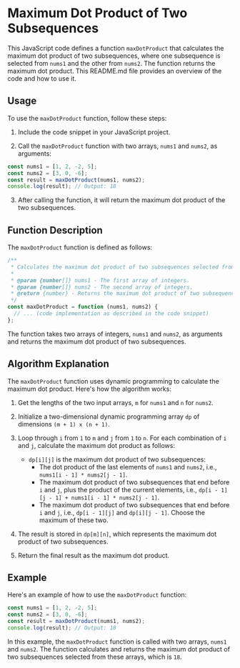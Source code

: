 # Maximum Dot Product of Two Subsequences

This JavaScript code defines a function `maxDotProduct` that calculates the maximum dot product of two subsequences, where one subsequence is selected from `nums1` and the other from `nums2`. The function returns the maximum dot product. This README.md file provides an overview of the code and how to use it.

## Usage

To use the `maxDotProduct` function, follow these steps:

1. Include the code snippet in your JavaScript project.

2. Call the `maxDotProduct` function with two arrays, `nums1` and `nums2`, as arguments:

```javascript
const nums1 = [1, 2, -2, 5];
const nums2 = [3, 0, -6];
const result = maxDotProduct(nums1, nums2);
console.log(result); // Output: 18
```

3. After calling the function, it will return the maximum dot product of the two subsequences.

## Function Description

The `maxDotProduct` function is defined as follows:

```javascript
/**
 * Calculates the maximum dot product of two subsequences selected from 'nums1' and 'nums2'.
 *
 * @param {number[]} nums1 - The first array of integers.
 * @param {number[]} nums2 - The second array of integers.
 * @return {number} - Returns the maximum dot product of two subsequences.
 */
const maxDotProduct = function (nums1, nums2) {
  // ... (code implementation as described in the code snippet)
};
```

The function takes two arrays of integers, `nums1` and `nums2`, as arguments and returns the maximum dot product of two subsequences.

## Algorithm Explanation

The `maxDotProduct` function uses dynamic programming to calculate the maximum dot product. Here's how the algorithm works:

1. Get the lengths of the two input arrays, `m` for `nums1` and `n` for `nums2`.

2. Initialize a two-dimensional dynamic programming array `dp` of dimensions `(m + 1) x (n + 1)`.

3. Loop through `i` from `1` to `m` and `j` from `1` to `n`. For each combination of `i` and `j`, calculate the maximum dot product as follows:

   - `dp[i][j]` is the maximum dot product of two subsequences:
     - The dot product of the last elements of `nums1` and `nums2`, i.e., `nums1[i - 1] * nums2[j - 1]`.
     - The maximum dot product of two subsequences that end before `i` and `j`, plus the product of the current elements, i.e., `dp[i - 1][j - 1] + nums1[i - 1] * nums2[j - 1]`.
     - The maximum dot product of two subsequences that end before `i` and `j`, i.e., `dp[i - 1][j]` and `dp[i][j - 1]`. Choose the maximum of these two.

4. The result is stored in `dp[m][n]`, which represents the maximum dot product of two subsequences.

5. Return the final result as the maximum dot product.

## Example

Here's an example of how to use the `maxDotProduct` function:

```javascript
const nums1 = [1, 2, -2, 5];
const nums2 = [3, 0, -6];
const result = maxDotProduct(nums1, nums2);
console.log(result); // Output: 18
```

In this example, the `maxDotProduct` function is called with two arrays, `nums1` and `nums2`. The function calculates and returns the maximum dot product of two subsequences selected from these arrays, which is `18`.
